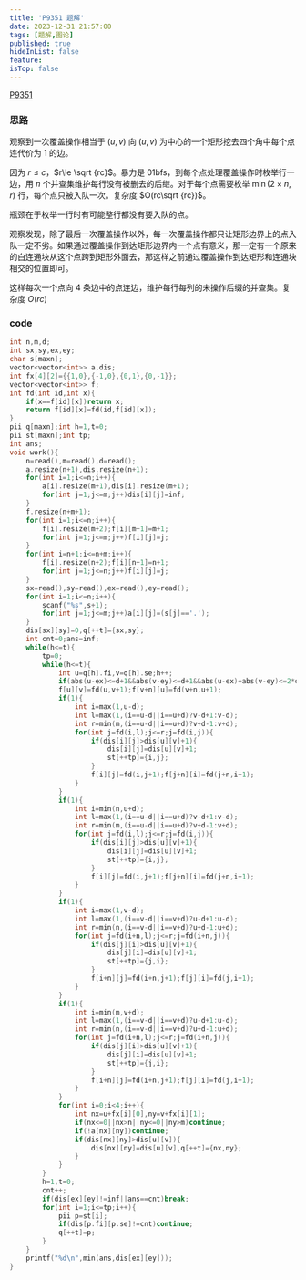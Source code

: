 ```yaml
---
title: 'P9351 题解'
date: 2023-12-31 21:57:00
tags: [题解,图论]
published: true
hideInList: false
feature: 
isTop: false
---
```

[P9351](https://www.luogu.com.cn/problem/P9351)

### 思路

观察到一次覆盖操作相当于 $(u,v)$ 向 $(u,v)$ 为中心的一个矩形挖去四个角中每个点连代价为 $1$ 的边。

因为 $r\le c$，$r\le \sqrt {rc}$。暴力是 01bfs，到每个点处理覆盖操作时枚举行一边，用 $n$ 个并查集维护每行没有被删去的后继。对于每个点需要枚举 $\min(2\times n,r)$ 行，每个点只被入队一次。复杂度 $O(rc\sqrt {rc})$。

瓶颈在于枚举一行时有可能整行都没有要入队的点。

观察发现，除了最后一次覆盖操作以外，每一次覆盖操作都只让矩形边界上的点入队一定不劣。如果通过覆盖操作到达矩形边界内一个点有意义，那一定有一个原来的白连通块从这个点跨到矩形外面去，那这样之前通过覆盖操作到达矩形和连通块相交的位置即可。

这样每次一个点向 $4$ 条边中的点连边，维护每行每列的未操作后缀的并查集。复杂度 $O(rc)$

### code

```cpp
int n,m,d;
int sx,sy,ex,ey;
char s[maxn];
vector<vector<int>> a,dis;
int fx[4][2]={{1,0},{-1,0},{0,1},{0,-1}};
vector<vector<int>> f;
int fd(int id,int x){
	if(x==f[id][x])return x;
	return f[id][x]=fd(id,f[id][x]);
}
pii q[maxn];int h=1,t=0;
pii st[maxn];int tp;
int ans;
void work(){
	n=read(),m=read(),d=read();
	a.resize(n+1),dis.resize(n+1);
	for(int i=1;i<=n;i++){
		a[i].resize(m+1),dis[i].resize(m+1);
		for(int j=1;j<=m;j++)dis[i][j]=inf;
	}
	f.resize(n+m+1);
	for(int i=1;i<=n;i++){
		f[i].resize(m+2);f[i][m+1]=m+1;
		for(int j=1;j<=m;j++)f[i][j]=j;
	}
	for(int i=n+1;i<=n+m;i++){
		f[i].resize(n+2);f[i][n+1]=n+1;
		for(int j=1;j<=n;j++)f[i][j]=j;
	}
	sx=read(),sy=read(),ex=read(),ey=read();
	for(int i=1;i<=n;i++){
		scanf("%s",s+1);
		for(int j=1;j<=m;j++)a[i][j]=(s[j]=='.');
	}
	dis[sx][sy]=0,q[++t]={sx,sy};
	int cnt=0;ans=inf;
	while(h<=t){
		tp=0;
		while(h<=t){
			int u=q[h].fi,v=q[h].se;h++;
			if(abs(u-ex)<=d+1&&abs(v-ey)<=d+1&&abs(u-ex)+abs(v-ey)<=2*d)ans=min(ans,dis[u][v]+1);
			f[u][v]=fd(u,v+1);f[v+n][u]=fd(v+n,u+1);
			if(1){	
				int i=max(1,u-d);
				int l=max(1,(i==u-d||i==u+d)?v-d+1:v-d);
				int r=min(m,(i==u-d||i==u+d)?v+d-1:v+d);
				for(int j=fd(i,l);j<=r;j=fd(i,j)){
					if(dis[i][j]>dis[u][v]+1){
						dis[i][j]=dis[u][v]+1;
						st[++tp]={i,j};
					}
					f[i][j]=fd(i,j+1);f[j+n][i]=fd(j+n,i+1);
				}
			}
			if(1){	
				int i=min(n,u+d);
				int l=max(1,(i==u-d||i==u+d)?v-d+1:v-d);
				int r=min(m,(i==u-d||i==u+d)?v+d-1:v+d);
				for(int j=fd(i,l);j<=r;j=fd(i,j)){
					if(dis[i][j]>dis[u][v]+1){
						dis[i][j]=dis[u][v]+1;
						st[++tp]={i,j};
					}
					f[i][j]=fd(i,j+1);f[j+n][i]=fd(j+n,i+1);
				}
			}
			if(1){	
				int i=max(1,v-d);
				int l=max(1,(i==v-d||i==v+d)?u-d+1:u-d);
				int r=min(n,(i==v-d||i==v+d)?u+d-1:u+d);
				for(int j=fd(i+n,l);j<=r;j=fd(i+n,j)){
					if(dis[j][i]>dis[u][v]+1){
						dis[j][i]=dis[u][v]+1;
						st[++tp]={j,i};
					}
					f[i+n][j]=fd(i+n,j+1);f[j][i]=fd(j,i+1);
				}
			}
			if(1){	
				int i=min(m,v+d);
				int l=max(1,(i==v-d||i==v+d)?u-d+1:u-d);
				int r=min(n,(i==v-d||i==v+d)?u+d-1:u+d);
				for(int j=fd(i+n,l);j<=r;j=fd(i+n,j)){
					if(dis[j][i]>dis[u][v]+1){
						dis[j][i]=dis[u][v]+1;
						st[++tp]={j,i};
					}
					f[i+n][j]=fd(i+n,j+1);f[j][i]=fd(j,i+1);
				}
			}
			for(int i=0;i<4;i++){
				int nx=u+fx[i][0],ny=v+fx[i][1];
				if(nx<=0||nx>n||ny<=0||ny>m)continue;
				if(!a[nx][ny])continue;
				if(dis[nx][ny]>dis[u][v]){
					dis[nx][ny]=dis[u][v],q[++t]={nx,ny};
				}
			}
		}
		h=1,t=0;
		cnt++;
		if(dis[ex][ey]!=inf||ans==cnt)break;
		for(int i=1;i<=tp;i++){
			pii p=st[i];
			if(dis[p.fi][p.se]!=cnt)continue;
			q[++t]=p;
		}
	}
	printf("%d\n",min(ans,dis[ex][ey]));
}
```